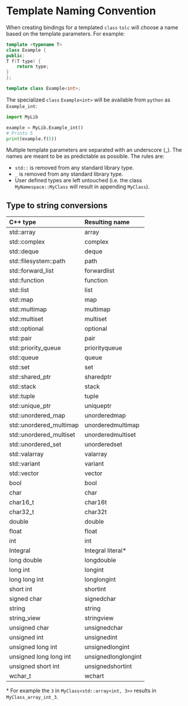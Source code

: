 # Template Naming Convention #

When creating bindings for a templated `class` `tolc` will choose a name based on the template parameters.
For example:

```cpp
template <typename T>
class Example {
public:
T f(T type) {
	return type;
}
};

template class Example<int>;
```

The specialized `class` `Example<int>` will be available from `python` as `Example_int`:

```python
import MyLib

example = MyLib.Example_int()
# Prints 5
print(example.f(5))
```

Multiple template parameters are separated with an underscore (_).
The names are meant to be as predictable as possible. The rules are:

* `std::` is removed from any standard library type.
* `_` is removed from any standard library type.
* User defined types are left untouched (i.e. the class `MyNamespace::MyClass` will result in appending `MyClass`).

## Type to string conversions ##

| C++ type                        | Resulting name           |
|:------------------------------- |:------------------------ |
| std::array                      | array                    |
| std::complex                    | complex                  |
| std::deque                      | deque                    |
| std::filesystem::path           | path                     |
| std::forward\_list              | forwardlist              |
| std::function                   | function                 |
| std::list                       | list                     |
| std::map                        | map                      |
| std::multimap                   | multimap                 |
| std::multiset                   | multiset                 |
| std::optional                   | optional                 |
| std::pair                       | pair                     |
| std::priority\_queue            | priorityqueue            |
| std::queue                      | queue                    |
| std::set                        | set                      |
| std::shared\_ptr                | sharedptr                |
| std::stack                      | stack                    |
| std::tuple                      | tuple                    |
| std::unique\_ptr                | uniqueptr                |
| std::unordered\_map             | unorderedmap             |
| std::unordered\_multimap        | unorderedmultimap        |
| std::unordered\_multiset        | unorderedmultiset        |
| std::unordered\_set             | unorderedset             |
| std::valarray                   | valarray                 |
| std::variant                    | variant                  |
| std::vector                     | vector                   |
| bool                            | bool                     |
| char                            | char                     |
| char16\_t                       | char16t                  |
| char32\_t                       | char32t                  |
| double                          | double                   |
| float                           | float                    |
| int                             | int                      |
| Integral                        | Integral literal*        |
| long double                     | longdouble               |
| long int                        | longint                  |
| long long int                   | longlongint              |
| short int                       | shortint                 |
| signed char                     | signedchar               |
| string                          | string                   |
| string\_view                    | stringview               |
| unsigned char                   | unsignedchar             |
| unsigned int                    | unsignedint              |
| unsigned long int               | unsignedlongint          |
| unsigned long long int          | unsignedlonglongint      |
| unsigned short int              | unsignedshortint         |
| wchar\_t                        | wchart                   |

\* For example the `3` in `MyClass<std::array<int, 3>>` results in `MyClass_array_int_3`.
